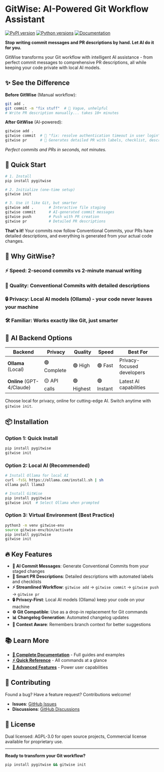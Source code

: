 # GitWise: AI-Powered Git Workflow Assistant

[![PyPI version](https://img.shields.io/pypi/v/pygitwise.svg)](https://pypi.org/project/pygitwise/)
[![Python versions](https://img.shields.io/badge/python-3.9%20%7C%203.10%20%7C%203.11%20%7C%203.12-blue)](https://pypi.org/project/pygitwise/)
[![Documentation](https://img.shields.io/badge/docs-github%20pages-blue)](https://payaspandey11.github.io/gitwise/)

**Stop writing commit messages and PR descriptions by hand. Let AI do it for you.**

GitWise transforms your Git workflow with intelligent AI assistance - from perfect commit messages to comprehensive PR descriptions, all while keeping your code private with local AI models.

## ✨ See the Difference

**Before GitWise** (Manual workflow):
```bash
git add .
git commit -m "fix stuff"  # 😬 Vague, unhelpful
# Write PR description manually... takes 10+ minutes
```

**After GitWise** (AI-powered):
```bash
gitwise add .
gitwise commit  # 🤖 "fix: resolve authentication timeout in user login"
gitwise pr      # 🤖 Generates detailed PR with labels, checklist, description
```

*Perfect commits and PRs in seconds, not minutes.*

## 🚀 Quick Start

```bash
# 1. Install
pip install pygitwise

# 2. Initialize (one-time setup)
gitwise init

# 3. Use it like Git, but smarter
gitwise add .       # Interactive file staging
gitwise commit      # AI-generated commit messages
gitwise push        # Push with PR creation
gitwise pr          # Detailed PR descriptions
```

**That's it!** Your commits now follow Conventional Commits, your PRs have detailed descriptions, and everything is generated from your actual code changes.

## 🎯 Why GitWise?

### ⚡ **Speed**: 2-second commits vs 2-minute manual writing
### 🧠 **Quality**: Conventional Commits with detailed descriptions
### 🔒 **Privacy**: Local AI models (Ollama) - your code never leaves your machine
### 🛠️ **Familiar**: Works exactly like Git, just smarter

## 🤖 AI Backend Options

| Backend | Privacy | Quality | Speed | Best For |
|---------|---------|---------|-------|----------|
| **Ollama** (Local) | 🟢 Complete | 🟢 High | 🟢 Fast | Privacy-focused developers |
| **Online** (GPT-4/Claude) | 🟡 API calls | 🟢 Highest | 🟢 Instant | Latest AI capabilities |

Choose local for privacy, online for cutting-edge AI. Switch anytime with `gitwise init`.

## 📦 Installation

### Option 1: Quick Install
```bash
pip install pygitwise
gitwise init
```

### Option 2: Local AI (Recommended)
```bash
# Install Ollama for local AI
curl -fsSL https://ollama.com/install.sh | sh
ollama pull llama3

# Install GitWise
pip install pygitwise
gitwise init  # Select Ollama when prompted
```

### Option 3: Virtual Environment (Best Practice)
```bash
python3 -m venv gitwise-env
source gitwise-env/bin/activate
pip install pygitwise
gitwise init
```

## 🔥 Key Features

- **🤖 AI Commit Messages**: Generate Conventional Commits from your staged changes
- **📝 Smart PR Descriptions**: Detailed descriptions with automated labels and checklists  
- **⚡ Streamlined Workflow**: `gitwise add` → `gitwise commit` → `gitwise push` → `gitwise pr`
- **🔒 Privacy-First**: Local AI models (Ollama) keep your code on your machine
- **⚙️ Git Compatible**: Use as a drop-in replacement for Git commands
- **📊 Changelog Generation**: Automated changelog updates
- **🎯 Context Aware**: Remembers branch context for better suggestions

## 📚 Learn More

- **[📖 Complete Documentation](https://payaspandey11.github.io/gitwise/)** - Full guides and examples
- **[⚡ Quick Reference](https://payaspandey11.github.io/gitwise/QUICK_REFERENCE.html)** - All commands at a glance
- **[🚀 Advanced Features](https://payaspandey11.github.io/gitwise/features.html)** - Power user capabilities

## 🤝 Contributing

Found a bug? Have a feature request? Contributions welcome!

- **Issues**: [GitHub Issues](https://github.com/PayasPandey11/gitwise/issues)
- **Discussions**: [GitHub Discussions](https://github.com/PayasPandey11/gitwise/discussions)

## 📄 License

Dual licensed: AGPL-3.0 for open source projects, Commercial license available for proprietary use.

---

**Ready to transform your Git workflow?** 
```bash
pip install pygitwise && gitwise init
```